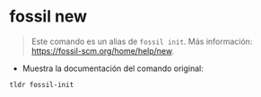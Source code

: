 # fossil new

> Este comando es un alias de `fossil init`.
> Más información: <https://fossil-scm.org/home/help/new>.

- Muestra la documentación del comando original:

`tldr fossil-init`
